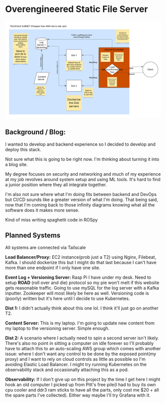 # Overengineered Static File Server
![BD](dist/static/BD.png)

## Background / Blog: 

I wanted to develop and backend experience so I decided to develop and deploy this stack. 

Not sure what this is going to be right now. I'm thinking about turning it into a blog site.

My degree focuses on security and networking and much of my experience at my job revolves around system setup and using ML tools. It's hard to find a junior position where they all integrate together.

I'm also not sure where what I'm doing fits between backend and DevOps but CI/CD sounds like a greater version of what I'm doing. That being said, now that I'm coming back to those infinity diagrams knowing what all the software does it makes more sense.

Kind of miss writing spaghetti code in ROSpy

## Planned Systems

All systems are connected via Tailscale

**Load Balancer/Proxy:** EC2 instance(prob just a T2) using Nginx, Filebeat, Kafka. I should dockerize this but I might do that last because I can't have more than one endpoint if I only have one site.

**Event Log + Versioning Server:** Rasp Pi I have under my desk. Need to setup **ROAD** (roll over and die) protocol so my pie won't melt if this website gets reasonable traffic. Going to use mySQL for the log server with a Kafka inputter. Zookeeper will most likely be here as well. Versioning code is (poorly) written but it's here until I decide to use Kubernetes.

**Dist 1:** I didn't actually think about this one lol. I think it'll just go on another T2. 

**Content Server:** This is my laptop. I'm going to update new content from my laptop to the versioning server. Simple enough.

**Dist 2:** A scenario where I actually need to spin a second server isn't likely. There's also no point in sitting a computer on idle forever so I'll probably have to attach this to an auto-scaling AWS group which comes with another issue: where I don't want any control to be done by the exposed point(my proxy) and I want to rely on cloud controls as little as possible so I'm avoiding Elastic Load Balancer. I might try running Kubernetes on the observability stack and occasionally attaching this as a pod.

**Observability:** If I don't give up on this project by the time I get here I might hook an old computer I picked up from Pitt's free pile(I had to buy its own cpu cooler and ddr3 ram sticks to have all the parts, only cost me $20 + all the spare parts I've collected). Either way maybe I'll try Grafana with it.
